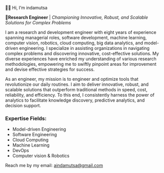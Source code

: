👋🏽 Hi, I’m indamutsa

**👀Research Engineer** | _Championing Innovative, Robust, and Scalable Solutions for Complex Problems_

I am a research and development engineer with eight years of experience spanning managerial roles, software development, machine learning, computer vision, robotics, cloud computing, big data analytics, and model-driven engineering. I specialize in assisting organizations in navigating complex problems and discovering innovative, cost-effective solutions. My diverse experiences have enriched my understanding of various research methodologies, empowering me to swiftly pinpoint areas for improvement and devise effective strategies for success.

As an engineer, my mission is to engineer and optimize tools that revolutionize our daily routines. I aim to deliver innovative, robust, and scalable solutions that outperform traditional methods in speed, cost, reliability, and efficiency. To this end, I consistently harness the power of analytics to facilitate knowledge discovery, predictive analytics, and decision support.

### Expertise Fields:

- Model-driven Engineering
- Software Engineering
- Cloud Computing
- Machine Learning
- DevOps
- Computer vision & Robotics

Reach me by my email: [aindamutsa@gmail.com](mailto:aindamutsa@gmail.com)
